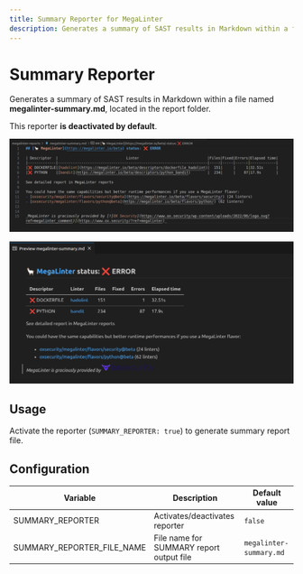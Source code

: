 ```yaml
---
title: Summary Reporter for MegaLinter
description: Generates a summary of SAST results in Markdown within a file named 'megalinter-summary.md', located in the report folder.
---
```


# Summary Reporter

Generates a summary of SAST results in Markdown within a file named **megalinter-summary.md**, located in the report folder.

This reporter **is deactivated by default**.

![Screenshot](../assets/images/SummaryReporter_1.png)

![Screenshot](../assets/images/SummaryReporter_2.png)

## Usage

Activate the reporter (`SUMMARY_REPORTER: true`) to generate summary report file.

## Configuration

| Variable                                | Description                                                                                                       | Default value              |
|-----------------------------------------|-------------------------------------------------------------------------------------------------------------------|----------------------------|
| SUMMARY_REPORTER                          | Activates/deactivates reporter                                                                                    | `false`                    |
| SUMMARY_REPORTER_FILE_NAME                | File name for SUMMARY report output file                                                                            | `megalinter-summary.md` |
